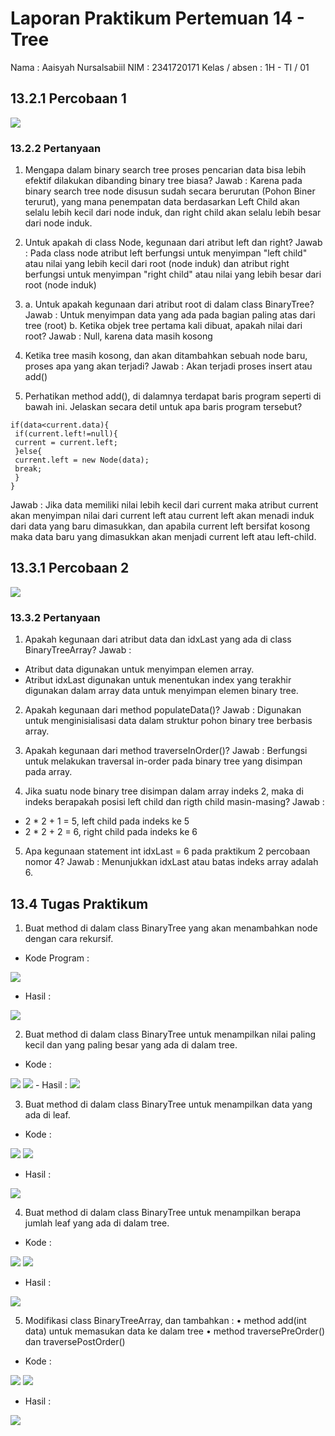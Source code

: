 # Laporan Praktikum Pertemuan 14 - Tree
Nama            : Aaisyah Nursalsabiil 
NIM             : 2341720171
Kelas / absen   : 1H - TI / 01

## 13.2.1 Percobaan 1
<img src="percobaan1.png">

### 13.2.2 Pertanyaan
1. Mengapa dalam binary search tree proses pencarian data bisa lebih efektif dilakukan dibanding binary tree biasa?
Jawab :
Karena pada binary search tree node disusun sudah secara berurutan (Pohon Biner terurut), yang mana penempatan data berdasarkan Left Child akan selalu lebih kecil dari node induk, dan right child akan selalu lebih besar dari node induk.

2. Untuk apakah di class Node, kegunaan dari atribut left dan right?
Jawab : 
Pada class node atribut left berfungsi untuk menyimpan "left child" atau nilai yang lebih kecil dari root (node induk) dan atribut right berfungsi untuk menyimpan "right child" atau nilai yang lebih besar dari root (node induk)

3. a. Untuk apakah kegunaan dari atribut root di dalam class BinaryTree?
    Jawab :
    Untuk menyimpan data yang ada pada bagian paling atas dari tree (root)
    b. Ketika objek tree pertama kali dibuat, apakah nilai dari root?
    Jawab :
    Null, karena data masih kosong
4. Ketika tree masih kosong, dan akan ditambahkan sebuah node baru, proses apa yang akan terjadi?
Jawab : 
Akan terjadi proses insert atau add()

5. Perhatikan method add(), di dalamnya terdapat baris program seperti di bawah ini. Jelaskan 
secara detil untuk apa baris program tersebut?
``` 
if(data<current.data){
 if(current.left!=null){
 current = current.left;
 }else{
 current.left = new Node(data);
 break;
 }
} 
```
Jawab : 
Jika data memiliki nilai lebih kecil dari current maka atribut current akan menyimpan nilai dari current left atau current left akan menadi induk dari data yang baru dimasukkan, dan apabila current left bersifat kosong maka data baru yang dimasukkan akan menjadi current left atau left-child.

## 13.3.1 Percobaan 2
<img src="percobaan2.png">

### 13.3.2 Pertanyaan
1. Apakah kegunaan dari atribut data dan idxLast yang ada di class BinaryTreeArray?
Jawab : 
- Atribut data digunakan untuk menyimpan elemen array.
- Atribut idxLast digunakan untuk menentukan index yang terakhir digunakan dalam array data untuk menyimpan elemen binary tree.

2. Apakah kegunaan dari method populateData()?
Jawab : 
Digunakan untuk menginisialisasi data dalam struktur pohon binary tree berbasis array.

3. Apakah kegunaan dari method traverseInOrder()?
Jawab : 
Berfungsi untuk melakukan traversal in-order pada binary tree yang disimpan pada array.

4. Jika suatu node binary tree disimpan dalam array indeks 2, maka di indeks berapakah posisi
left child dan rigth child masin-masing?
Jawab :
- 2 * 2 + 1 = 5, left child pada indeks ke 5
- 2 * 2 + 2 = 6, right child pada indeks ke 6

5. Apa kegunaan statement int idxLast = 6 pada praktikum 2 percobaan nomor 4?
Jawab : 
Menunjukkan idxLast atau batas indeks array adalah 6.

## 13.4 Tugas Praktikum
1. Buat method di dalam class BinaryTree yang akan menambahkan node dengan cara rekursif.
- Kode Program :
<img src="Kode_Tugas1.png">

- Hasil :
<img src="Hasil_Tugas1.png">

2. Buat method di dalam class BinaryTree untuk menampilkan nilai paling kecil dan yang paling besar yang ada di dalam tree.
- Kode :
<img src="Kode_Tugas2.png">
<img src="Kodemain_Tugas2.png">
- Hasil :
<img src="Hasil_Tugas2.png">

3. Buat method di dalam class BinaryTree untuk menampilkan data yang ada di leaf.
- Kode :
<img src="Kode_Tugas3.png">
<img src="Kodemain_Tugas3.png">

- Hasil :
<img src="Hasil_Tugas3.png">

4. Buat method di dalam class BinaryTree untuk menampilkan berapa jumlah leaf yang ada di dalam tree.
- Kode :
<img src="Kode_Tugas4.png">
<img src="Kodemain_Tugas4.png">

- Hasil :
<img src="Hasil_Tugas4.png">

5. Modifikasi class BinaryTreeArray, dan tambahkan :
• method add(int data) untuk memasukan data ke dalam tree
• method traversePreOrder() dan traversePostOrder()
- Kode :
<img src="Kode_Tugas5.png">
<img src="Kodemain_Tugas5.png">

- Hasil :
<img src="Hasil_Tugas5.png">